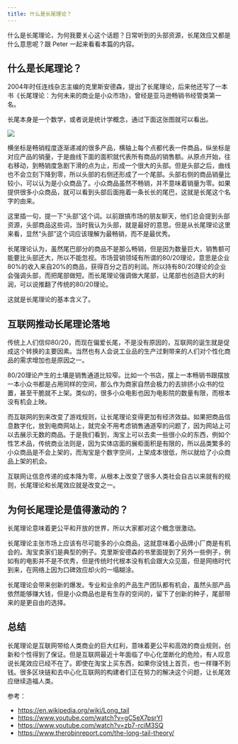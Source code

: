 ```yaml
---
title: 什么是长尾理论？
---
```


什么是长尾理论，为何我要关心这个话题？日常听到的头部资源，长尾效应又都是什么意思呢？跟 Peter 一起来看看本篇的内容。

## 什么是长尾理论？

2004年时任连线杂志主编的克里斯安德森，提出了长尾理论，后来他还写了一本书《长尾理论：为何未来的商业是小众市场》，曾经是亚马逊畅销书经管类第一名。

长尾本身是一个数学，或者说是统计学概念，通过下面这张图就可以看出。

![](https://happypeter.github.io/images/2019071101.jpg)

横坐标是畅销程度逐渐递减的很多产品，横轴上每个点都代表一件商品，纵坐标是对应产品的销量，于是曲线下面的面积就代表所有商品的销售额。从原点开始，往右移动，到畅销度急剧下滑的点为止，形成一个很大的头部。但是头部之后，曲线也不会立刻下降到零，所以头部的右侧还形成了一个尾部。头部右侧的商品销量比较小，可以认为是小众商品了。小众商品虽然不畅销，并不意味着销量为零。如果提供很多小众商品，就可以看到头部后面拖着一条长长的尾巴，这就是长尾这个名字的由来。

这里插一句，提一下“头部”这个词。以前跟搞市场的朋友聊天，他们总会提到头部资源，头部商品这些词，当时我认为头部，就是最好的意思。但是从长尾理论这里来看，显然“头部”这个词应该理解为最畅销，而不是最优秀。

长尾理论认为，虽然尾巴部分的商品不是那么畅销，但是因为数量巨大，销售额可能要比头部还大，所以不能忽视。市场营销领域有所谓的80/20理论，意思是企业80%的收入来自20%的商品，获得百分之百的利润。所以持有80/20理论的企业会强调头部，而把尾部做短。而长尾理论强调做大尾部，让尾部也创造巨大的利润，可以说推翻了传统的80/20理论。

这就是长尾理论的基本含义了。

## 互联网推动长尾理论落地

传统上人们信仰80/20，而现在偏爱长尾，不是没有原因的，互联网的诞生就是促成这个转换的主要因素。当然也有人会说工业品的生产过剩带来的人们对个性化商品的需求增加也是原因之一。

80/20理论产生的土壤是销售通道比较窄。比如一个书店，摆上一本畅销书跟摆放一本小众书都是占用同样的空间，那么作为商家自然会极力的去排挤小众书的位置，甚至干脆就不上架。类似的，很多小众电影也因为电影院的数量有限，而根本没有机会上映。

而互联网的到来改变了游戏规则，让长尾理论变得更加有经济效益。如果把商品信息数字化，放到电商网站上，就完全不用考虑销售通道窄的问题了，因为网站上可以去展示无数的商品。于是我们看到，淘宝上可以去卖一些很小众的东西，例如个性艺术品，传统商业法则是，因为实体店面的展柜面积是有限的，所以品类繁多的小众商品是不会上架的，而淘宝是个数字空间，上架成本很低，所以就给了小众商品上架的机会。

互联网让信息传递的成本降为零，从根本上改变了很多人类社会自古以来就有的规则，长尾理论和长尾效应就是改变之一。

## 为何长尾理论是值得激动的？

长尾理论意味着更公平和开放的世界，所以大家都对这个概念很激动。

长尾理论主张市场上应该有尽可能多的小众商品，这就意味着小品牌小厂商是有机会的。淘宝卖家们是典型的例子。克里斯安德森的书里面提到了另外一些例子，例如有的电影并不是不优秀，但是传统时代根本没有机会跟大众见面，但是网络时代到来，在网络上因为口碑效应却火的一塌糊涂。

长尾理论会带来创新的爆发。专业和业余的产品生产团队都有机会，虽然头部产品依然能够赚大钱，但是小众商品也是有生存的空间的，留下了创新的种子，尾部带来的是更自由的选择。

## 总结

长尾理论是互联网带给人类商业的巨大红利，意味着更公平和高效的商业规则，创新和个性得到了保证。但是互联网最近十年面临了中心化垄断化的危险，有人叹息说长尾效应已经不在了。即使在淘宝上买东西，如果你没钱上首页，也一样赚不到钱。很多区块链和去中心化互联网的构建者们正在努力的解决这个问题，让长尾效应继续造福人类。

参考：

- https://en.wikipedia.org/wiki/Long_tail
- https://www.youtube.com/watch?v=gC5eX7psrYI
- https://www.youtube.com/watch?v=zb7-rciM3SQ
- https://www.therobinreport.com/the-long-tail-theory/
